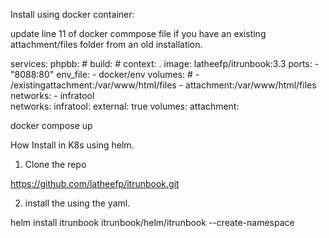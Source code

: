 Install using docker container:

update line 11 of docker commpose file if you have an existing attachment/files folder from an old installation.

services:
  phpbb:
    # build:
    #   context: .
    image: latheefp/itrunbook:3.3
    ports:
      - "8088:80"
    env_file:
      - docker/env
    volumes:
     #  - /existingattachment:/var/www/html/files
       - attachment:/var/www/html/files
    networks:
        - infratool     
networks:
    infratool:
      external: true
volumes:
  attachment:




docker compose up


How Install in K8s using helm.

1. Clone the repo

https://github.com/latheefp/itrunbook.git


2. install the using the yaml.

helm install itrunbook itrunbook/helm/itrunbook --create-namespace
